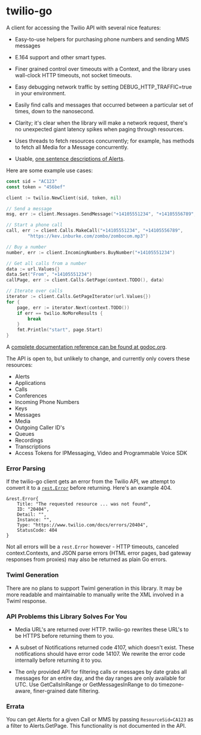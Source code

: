# twilio-go

A client for accessing the Twilio API with several nice features:

- Easy-to-use helpers for purchasing phone numbers and sending MMS messages

- E.164 support and other smart types.

- Finer grained control over timeouts with a Context, and the library uses
  wall-clock HTTP timeouts, not socket timeouts.

- Easy debugging network traffic by setting DEBUG_HTTP_TRAFFIC=true in your
  environment.

- Easily find calls and messages that occurred between a particular set of
times, down to the nanosecond.

- Clarity; it's clear when the library will make a network request, there's no
  unexpected giant latency spikes when paging through resources.

- Uses threads to fetch resources concurrently; for example, has methods to
fetch all Media for a Message concurrently.

- Usable, [one sentence descriptions of Alerts][alert-descriptions].

[alert-descriptions]: https://godoc.org/github.com/kevinburke/twilio-go#Alert.Description

Here are some example use cases:

```go
const sid = "AC123"
const token = "456bef"

client := twilio.NewClient(sid, token, nil)

// Send a message
msg, err := client.Messages.SendMessage("+14105551234", "+14105556789", "Sent via go :) ✓", nil)

// Start a phone call
call, err := client.Calls.MakeCall("+14105551234", "+14105556789",
        "https://kev.inburke.com/zombo/zombocom.mp3")

// Buy a number
number, err := client.IncomingNumbers.BuyNumber("+14105551234")

// Get all calls from a number
data := url.Values{}
data.Set("From", "+14105551234")
callPage, err := client.Calls.GetPage(context.TODO(), data)

// Iterate over calls
iterator := client.Calls.GetPageIterator(url.Values{})
for {
    page, err := iterator.Next(context.TODO())
    if err == twilio.NoMoreResults {
        break
    }
    fmt.Println("start", page.Start)
}
```

A [complete documentation reference can be found at
godoc.org](https://godoc.org/github.com/kevinburke/twilio-go).

The API is open to, but unlikely to change, and currently only covers
these resources:

- Alerts
- Applications
- Calls
- Conferences
- Incoming Phone Numbers
- Keys
- Messages
- Media
- Outgoing Caller ID's
- Queues
- Recordings
- Transcriptions
- Access Tokens for IPMessaging, Video and Programmable Voice SDK

### Error Parsing

If the twilio-go client gets an error from
the Twilio API, we attempt to convert it to a
[`rest.Error`](https://godoc.org/github.com/kevinburke/rest#Error) before
returning. Here's an example 404.

```
&rest.Error{
    Title: "The requested resource ... was not found",
    ID: "20404",
    Detail: "",
    Instance: "",
    Type: "https://www.twilio.com/docs/errors/20404",
    StatusCode: 404
}
```

Not all errors will be a `rest.Error` however - HTTP timeouts, canceled
context.Contexts, and JSON parse errors (HTML error pages, bad gateway
responses from proxies) may also be returned as plain Go errors.

### Twiml Generation

There are no plans to support Twiml generation in this library. It may be
more readable and maintainable to manually write the XML involved in a Twiml
response.

### API Problems this Library Solves For You

- Media URL's are returned over HTTP. twilio-go rewrites these URL's to be
  HTTPS before returning them to you.

- A subset of Notifications returned code 4107, which doesn't exist. These
  notifications should have error code 14107. We rewrite the error code
  internally before returning it to you.

- The only provided API for filtering calls or messages by date grabs all
messages for an entire day, and the day ranges are only available for UTC. Use
GetCallsInRange or GetMessagesInRange to do timezone-aware, finer-grained date
filtering.

### Errata

You can get Alerts for a given Call or MMS by passing `ResourceSid=CA123` as
a filter to Alerts.GetPage. This functionality is not documented in the API.

[zero-results]: https://github.com/kevinburke/twilio-go/issues/8
